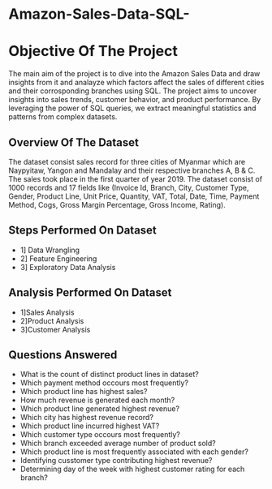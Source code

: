 # Amazon-Sales-Data-SQL-
# Objective Of The Project
The main aim of the project is to dive into the Amazon Sales Data and draw insights from it and analayze which factors affect the sales of different cities and their corrosponding branches using SQL. The project aims to uncover insights into sales trends, customer behavior, and product performance. By leveraging the power of SQL queries, we extract meaningful statistics and patterns from complex datasets.

## Overview Of The Dataset
The dataset consist sales record for three cities of Myanmar which are Naypyitaw, Yangon and Mandalay and their respective branches A, B & C. The sales took place in the first quarter of year 2019. The dataset consist of 1000 records and 17 fields like (Invoice Id, Branch, City, Customer Type, Gender, Product Line, Unit Price, Quantity, VAT, Total, Date, Time, Payment Method, Cogs, Gross Margin Percentage, Gross Income, Rating).

## Steps Performed On Dataset
* 1] Data Wrangling
* 2] Feature Engineering
* 3] Exploratory Data Analysis

## Analysis Performed On Dataset
* 1]Sales Analysis
* 2]Product Analysis 
* 3]Customer Analysis

## Questions Answered
* What is the count of distinct product lines in dataset?
* Which payment method occours most frequently?
* Which product line has highest sales?
* How much revenue is generated each month?
* Which product line generated highest revenue?
* Which city has highest revenue record?
* Which product line incurred highest VAT?
* Which customer type occours most frequently?
* Which branch exceeded average number of product sold?
* Which product line is most frequently associated with each gender?
* Identifying cusstomer type contributing highest revenue?
* Determining day of the week with highest customer rating for each branch?
